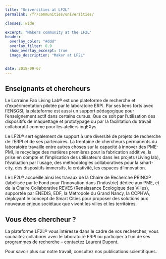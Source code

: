 ```yaml
---
title: "Universities at LF2L"
permalink: /fr/communities/universities/

classes: wide

excerpt: "Makers community at the LF2L"
header:
  overlay_color: "#ddd"
  overlay_filter: 0.9
  show_overlay_excerpt: true 
  image_description: "Maker at LF2L"


date: 2018-09-07
---
```



## Enseignants et chercheurs

Le Lorraine Fab Living Lab® est une plateforme de recherche et d’expérimentation pilotée par le laboratoire ERPI. Par ses liens forts avec l’ENSGSI, la plateforme est aussi un support pédagogique pour l’enseignement actif dans certains cursus. Que ce soit par l’utilisation des dispositifs de maquettage et prototypage ou par la facilitation du travail collaboratif comme pour les ateliers ingEXys.

Le LF2L® sert également de support à une diversité de projets de recherche de l’ERPI et de ses partenaires. La trentaine de chercheurs permanents du laboratoire travaille entre autres choses sur la capacité à innover des PME-PMI, le recyclage des matières premières pour la fabrication additive, la prise en compte et l’implication des utilisateurs dans les projets (Living lab), l’évaluation par l’usage, des méthodologies collaboratives pour la smart-city, des dispositifs immersifs, la créativité, les espaces d’innovation.

Le LF2L® accueille ainsi les travaux de la Chaire de Recherche PRINCIP (labélisée par le Fond pour l’Innovation dans l’Industrie) dédiée aux PME, et de la Chaire Collaborative REVES (Renaissance Ecologique des Villes), supportée par ENEDIS, EDF, la Métropole du Grand Nancy, la CCPHVA, déployant le concept de Smart Cities pour proposer des solutions aux nouveaux enjeux sociétaux que vivent les villes et les territoires.


## Vous êtes chercheur ?
La plateforme LF2L® vous intéresse dans le cadre de vos recherches, vous souhaitez collaborer avec le laboratoire ERPI ou participer à l’un de ses programmes de recherche – contactez Laurent Dupont.

Pour savoir plus sur notre travail, consultez nos publications scientifiques.





